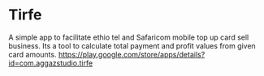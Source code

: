 # Tirfe
A simple app to facilitate ethio tel and Safaricom mobile top up card sell business. 
Its a tool to calculate total payment and profit values from given card amounts.
https://play.google.com/store/apps/details?id=com.aggazstudio.tirfe
